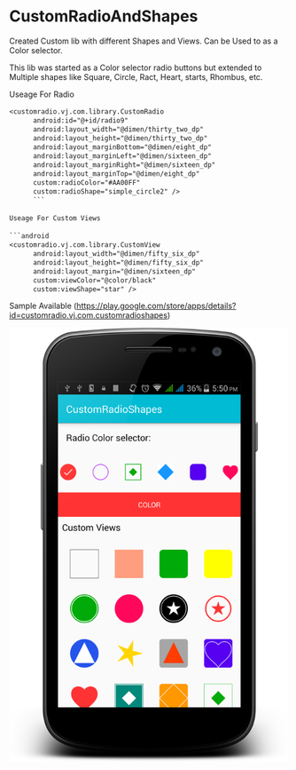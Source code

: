 # CustomRadioAndShapes
Created Custom lib with different Shapes and Views. 
Can be Used to as a Color selector.

This lib was started as a Color selector radio buttons but extended to Multiple shapes like 
Square, Circle, Ract, Heart, starts, Rhombus, etc.

 



Useage For Radio
```
<customradio.vj.com.library.CustomRadio
      android:id="@+id/radio9"
      android:layout_width="@dimen/thirty_two_dp"
      android:layout_height="@dimen/thirty_two_dp"
      android:layout_marginBottom="@dimen/eight_dp"
      android:layout_marginLeft="@dimen/sixteen_dp"
      android:layout_marginRight="@dimen/sixteen_dp"
      android:layout_marginTop="@dimen/eight_dp"
      custom:radioColor="#AA00FF"
      custom:radioShape="simple_circle2" />
      ```

Useage For Custom Views

```android
<customradio.vj.com.library.CustomView
      android:layout_width="@dimen/fifty_six_dp"
      android:layout_height="@dimen/fifty_six_dp"
      android:layout_margin="@dimen/sixteen_dp"
      custom:viewColor="@color/black"
      custom:viewShape="star" />
```



Sample Available (https://play.google.com/store/apps/details?id=customradio.vj.com.customradioshapes)

![ScreenShot](https://github.com/VishalJogiya/CustomRadioAndShapes/blob/master/device-2017-07-31-175053.png)



